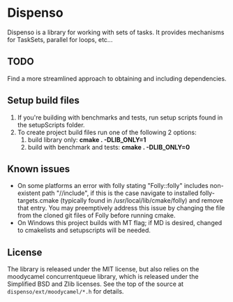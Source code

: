 # Dispenso
Dispenso is a library for working with sets of tasks.  It provides mechanisms for TaskSets, parallel for loops, etc...

## TODO

Find a more streamlined approach to obtaining and including dependencies.

## Setup build files
1. If you're building with benchmarks and tests, run setup scripts found in the setupScripts folder.
1. To create project build files run one of the following 2 options:
   1. build library only: **cmake . -DLIB_ONLY=1**
   1. build with benchmark and tests: **cmake . -DLIB_ONLY=0**

## Known issues
* On some platforms an error with folly stating "Folly::folly" includes non-existent path "//include", if this is the case navigate to installed folly-targets.cmake (typically found in /usr/local/lib/cmake/folly) and remove that entry. You may preemptively address this issue by changing the file from the cloned git files of Folly before running cmake.
* On Windows this project builds with MT flag; if MD is desired, changed to cmakelists and setupscripts will be needed.

## License

The library is released under the MIT license, but also relies on the moodycamel concurrentqueue library, which is released under the Simplified BSD and Zlib licenses.  See the top of the source at `dispenso/ext/moodycamel/*.h` for details.
